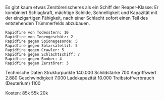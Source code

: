 Es gibt kaum etwas Zerstörerischeres als ein Schiff der Reaper-Klasse: Er kombiniert Schlagkraft, mächtige Schilde, Schnelligkeit und Kapazität mit der einzigartigen Fähigkeit, nach einer Schlacht sofort einen Teil des entstehenden Trümmerfelds abzubauen.

    Rapidfire von Todesstern: 10
    Rapidfire von Ionengeschütz: 2
    Rapidfire gegen Spionagesonde: 5
    Rapidfire gegen Solarsatellit: 5
    Rapidfire gegen Crawler: 5
    Rapidfire gegen Schlachtschiff: 7
    Rapidfire gegen Bomber: 4
    Rapidfire gegen Zerstörer: 3

Technische Daten
Strukturpunkte 	140.000
Schildstärke 	700
Angriffswert 	2.880
Geschwindigkeit 	7.000
Ladekapazität 	10.000
Treibstoffverbrauch (Deuterium) 	1100 

Kosten: 85k 55k 20k